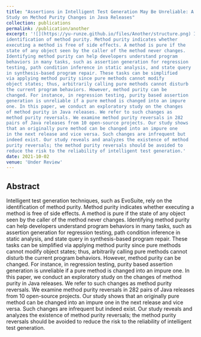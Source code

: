 ```yaml
---
title: "Assertions in Intelligent Test Generation May Be Unreliable: A
Study on Method Purity Changes in Java Releases"
collection: publications
permalink: /publication/another
excerpt: '![](https://yu-runze.github.io/files/Another/structure.png) Intelligent test generation techniques, such as EvoSuite, rely on the
identification of method purity. Method purity indicates whether
executing a method is free of side effects. A method is pure if the
state of any object seen by the caller of the method never changes.
Identifying method purity can help developers understand program
behaviors in many tasks, such as assertion generation for regression
testing, path condition inference in static analysis, and state query
in synthesis-based program repair. These tasks can be simplified
via applying method purity since pure methods cannot modify
object states; thus, arbitrarily calling pure methods cannot disturb
the current program behaviors. However, method purity can be
changed. For instance, in regression testing, purity based assertion
generation is unreliable if a pure method is changed into an impure
one. In this paper, we conduct an exploratory study on the changes
of method purity in Java releases. We refer to such changes as
method purity reversals. We examine method purity reversals in 282
pairs of Java releases from 10 open-source projects. Our study shows
that an originally pure method can be changed into an impure one
in the next release and vice versa. Such changes are infrequent but
indeed exist. Our study reveals and analyzes the existence of method
purity reversals; the method purity reversals should be avoided to
reduce the risk to the reliability of intelligent test generation.'
date: 2021-10-02
venue: 'Under Review'
---
```


## Abstract
Intelligent test generation techniques, such as EvoSuite, rely on the
identification of method purity. Method purity indicates whether
executing a method is free of side effects. A method is pure if the
state of any object seen by the caller of the method never changes.
Identifying method purity can help developers understand program
behaviors in many tasks, such as assertion generation for regression
testing, path condition inference in static analysis, and state query
in synthesis-based program repair. These tasks can be simplified
via applying method purity since pure methods cannot modify
object states; thus, arbitrarily calling pure methods cannot disturb
the current program behaviors. However, method purity can be
changed. For instance, in regression testing, purity based assertion
generation is unreliable if a pure method is changed into an impure
one. In this paper, we conduct an exploratory study on the changes
of method purity in Java releases. We refer to such changes as
method purity reversals. We examine method purity reversals in 282
pairs of Java releases from 10 open-source projects. Our study shows
that an originally pure method can be changed into an impure one
in the next release and vice versa. Such changes are infrequent but
indeed exist. Our study reveals and analyzes the existence of method
purity reversals; the method purity reversals should be avoided to
reduce the risk to the reliability of intelligent test generation.